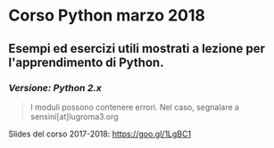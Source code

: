 # Corso Python marzo 2018
## Esempi ed esercizi utili mostrati a lezione per l'apprendimento di Python.

### *Versione: Python 2.x*
> I moduli possono contenere errori. Nel caso, segnalare a sensini[at]lugroma3.org

Slides del corso 2017-2018: https://goo.gl/1LgBC1
